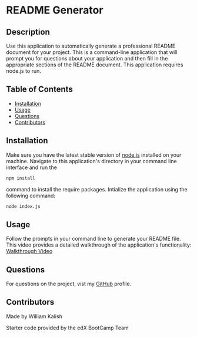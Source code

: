 # README Generator

## Description
Use this application to automatically generate a professional README document for your project. This is a command-line application that will prompt you for questions about your application and then fill in the appropriate sections of the README document. This application requires node.js to run.

## Table of Contents

- [Installation](#installation)
- [Usage](#usage)
- [Questions](#questions)
- [Contributors](#contributors)

## Installation
Make sure you have the latest stable version of [node.js](https://nodejs.org/en) installed on your machine. Navigate to this application's directory in your command line interface and run the 
```bash
npm install
```
command to install the require packages. Intialize the application using the following command:
```bash
node index.js
```

## Usage
Follow the prompts in your command line to generate your README file. This video provides a detailed walkthrough of the application's functionality:
[Walkthrough Video](https://drive.google.com/file/d/1uoh2zDniK-eFKUZuujWiFovoOZC_xvI6/view)

## Questions
For questions on the project, vist my [GitHub](https://github.com/williamk31) profile.

## Contributors
Made by William Kalish

Starter code provided by the edX BootCamp Team
